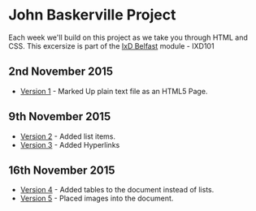 John Baskerville Project
========================

Each week we'll build on this project as we take you through HTML and CSS.  This excersize is part of the [IxD Belfast](http://ixdbelfast.org) module - IXD101

2nd November 2015
-----------------
+ [Version 1](https://NathanPatton.github.io/John-Baskerville/version-1.html) - Marked Up plain text file as an HTML5 Page.

9th November 2015
-----------------
+ [Version 2](https://NathanPatton.github.io/John-Baskerville/version-2.html) - Added list items.
+ [Version 3](https://NathanPatton.github.io/John-Baskerville/version-3.html) - Added Hyperlinks

16th November 2015
-----------------
+ [Version 4](https://NathanPatton.github.io/John-Baskerville/version-4.html) - Added tables to the document instead of lists.
+ [Version 5](https://NathanPatton.github.io/John-Baskerville/version-5.html) - Placed images into the document.
